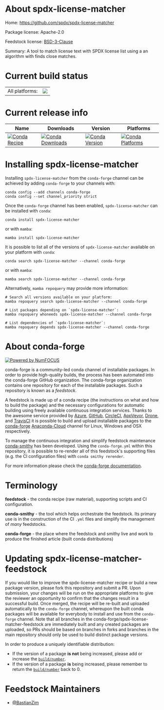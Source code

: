 About spdx-license-matcher
==========================

Home: https://github.com/spdx/spdx-license-matcher

Package license: Apache-2.0

Feedstock license: [BSD-3-Clause](https://github.com/conda-forge/spdx-license-matcher-feedstock/blob/main/LICENSE.txt)

Summary: A tool to match license text with SPDX license list using a an algorithm with finds close matches.

Current build status
====================


<table><tr><td>All platforms:</td>
    <td>
      <a href="https://dev.azure.com/conda-forge/feedstock-builds/_build/latest?definitionId=15293&branchName=main">
        <img src="https://dev.azure.com/conda-forge/feedstock-builds/_apis/build/status/spdx-license-matcher-feedstock?branchName=main">
      </a>
    </td>
  </tr>
</table>

Current release info
====================

| Name | Downloads | Version | Platforms |
| --- | --- | --- | --- |
| [![Conda Recipe](https://img.shields.io/badge/recipe-spdx--license--matcher-green.svg)](https://anaconda.org/conda-forge/spdx-license-matcher) | [![Conda Downloads](https://img.shields.io/conda/dn/conda-forge/spdx-license-matcher.svg)](https://anaconda.org/conda-forge/spdx-license-matcher) | [![Conda Version](https://img.shields.io/conda/vn/conda-forge/spdx-license-matcher.svg)](https://anaconda.org/conda-forge/spdx-license-matcher) | [![Conda Platforms](https://img.shields.io/conda/pn/conda-forge/spdx-license-matcher.svg)](https://anaconda.org/conda-forge/spdx-license-matcher) |

Installing spdx-license-matcher
===============================

Installing `spdx-license-matcher` from the `conda-forge` channel can be achieved by adding `conda-forge` to your channels with:

```
conda config --add channels conda-forge
conda config --set channel_priority strict
```

Once the `conda-forge` channel has been enabled, `spdx-license-matcher` can be installed with `conda`:

```
conda install spdx-license-matcher
```

or with `mamba`:

```
mamba install spdx-license-matcher
```

It is possible to list all of the versions of `spdx-license-matcher` available on your platform with `conda`:

```
conda search spdx-license-matcher --channel conda-forge
```

or with `mamba`:

```
mamba search spdx-license-matcher --channel conda-forge
```

Alternatively, `mamba repoquery` may provide more information:

```
# Search all versions available on your platform:
mamba repoquery search spdx-license-matcher --channel conda-forge

# List packages depending on `spdx-license-matcher`:
mamba repoquery whoneeds spdx-license-matcher --channel conda-forge

# List dependencies of `spdx-license-matcher`:
mamba repoquery depends spdx-license-matcher --channel conda-forge
```


About conda-forge
=================

[![Powered by
NumFOCUS](https://img.shields.io/badge/powered%20by-NumFOCUS-orange.svg?style=flat&colorA=E1523D&colorB=007D8A)](https://numfocus.org)

conda-forge is a community-led conda channel of installable packages.
In order to provide high-quality builds, the process has been automated into the
conda-forge GitHub organization. The conda-forge organization contains one repository
for each of the installable packages. Such a repository is known as a *feedstock*.

A feedstock is made up of a conda recipe (the instructions on what and how to build
the package) and the necessary configurations for automatic building using freely
available continuous integration services. Thanks to the awesome service provided by
[Azure](https://azure.microsoft.com/en-us/services/devops/), [GitHub](https://github.com/),
[CircleCI](https://circleci.com/), [AppVeyor](https://www.appveyor.com/),
[Drone](https://cloud.drone.io/welcome), and [TravisCI](https://travis-ci.com/)
it is possible to build and upload installable packages to the
[conda-forge](https://anaconda.org/conda-forge) [Anaconda-Cloud](https://anaconda.org/)
channel for Linux, Windows and OSX respectively.

To manage the continuous integration and simplify feedstock maintenance
[conda-smithy](https://github.com/conda-forge/conda-smithy) has been developed.
Using the ``conda-forge.yml`` within this repository, it is possible to re-render all of
this feedstock's supporting files (e.g. the CI configuration files) with ``conda smithy rerender``.

For more information please check the [conda-forge documentation](https://conda-forge.org/docs/).

Terminology
===========

**feedstock** - the conda recipe (raw material), supporting scripts and CI configuration.

**conda-smithy** - the tool which helps orchestrate the feedstock.
                   Its primary use is in the construction of the CI ``.yml`` files
                   and simplify the management of *many* feedstocks.

**conda-forge** - the place where the feedstock and smithy live and work to
                  produce the finished article (built conda distributions)


Updating spdx-license-matcher-feedstock
=======================================

If you would like to improve the spdx-license-matcher recipe or build a new
package version, please fork this repository and submit a PR. Upon submission,
your changes will be run on the appropriate platforms to give the reviewer an
opportunity to confirm that the changes result in a successful build. Once
merged, the recipe will be re-built and uploaded automatically to the
`conda-forge` channel, whereupon the built conda packages will be available for
everybody to install and use from the `conda-forge` channel.
Note that all branches in the conda-forge/spdx-license-matcher-feedstock are
immediately built and any created packages are uploaded, so PRs should be based
on branches in forks and branches in the main repository should only be used to
build distinct package versions.

In order to produce a uniquely identifiable distribution:
 * If the version of a package **is not** being increased, please add or increase
   the [``build/number``](https://docs.conda.io/projects/conda-build/en/latest/resources/define-metadata.html#build-number-and-string).
 * If the version of a package **is** being increased, please remember to return
   the [``build/number``](https://docs.conda.io/projects/conda-build/en/latest/resources/define-metadata.html#build-number-and-string)
   back to 0.

Feedstock Maintainers
=====================

* [@BastianZim](https://github.com/BastianZim/)

